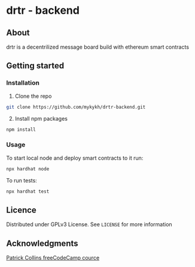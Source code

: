 # drtr - backend

## About
drtr is a decentrilized message board build with ethereum smart contracts

## Getting started

### Installation

1. Clone the repo
```sh
git clone https://github.com/mykykh/drtr-backend.git
```

2. Install npm packages
```sh
npm install
```

### Usage

To start local node and deploy smart contracts to it run:
```sh
npx hardhat node
```

To run tests:
```sh
npx hardhat test
```

## Licence
Distributed under GPLv3 License. See `LICENSE` for more information

## Acknowledgments
[Patrick Collins freeCodeCamp cource](https://github.com/smartcontractkit/full-blockchain-solidity-course-js)
